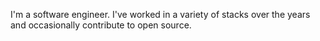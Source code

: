 I'm a software engineer. I've worked in a variety of stacks over the years and
occasionally contribute to open source.
